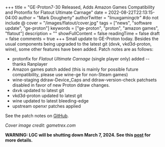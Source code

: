 +++
title = "GE-Proton7-30 Released, Adds Amazon Games Compatibility and Protonfix for Flatout Ultimate Carnage"
date = 2022-08-22T22:13:15-04:00
author = "Mark Dougherty"
authorTwitter = "linuxgamingctr" #do not include @
cover = "/images/flatout/cover.jpg"
tags = ["news", "software update", "ge-proton"]
keywords = ["ge-proton", "proton", "amazon games", "flatout"]
description = ""
showFullContent = false
readingTime = false
draft = false
comments = true
+++
Small update to GE-Proton today. Besides the usual components being upgraded to the latest git (dxvk, vkd3d-proton, wine), some other features have been added. Patch notes are as follows:
- protonfix for *Flatout Ultimate Carnage* (single player only) added -- thanks Ranplayer
- Amazon games patch added (this is mainly for possible future compatibility, please use wine-ge for non-Steam games)
- wine-staging ddraw-Device_Caps and ddraw-version-check patchsets disabled in favor of new Proton ddraw changes.
- dxvk updated to latest git
- vkd3d-proton updated to latest git
- wine updated to latest bleeding-edge
- upstream openxr patches applied

See the patch notes on [GitHub](https://github.com/GloriousEggroll/proton-ge-custom/releases/tag/GE-Proton7-30).

*Cover image credit: gametrex.com*

**WARNING: LGC will be shutting down March 7, 2024. See this [post](https://linuxgamingcentral.com/posts/the-end-of-lgc/) for more details.**
